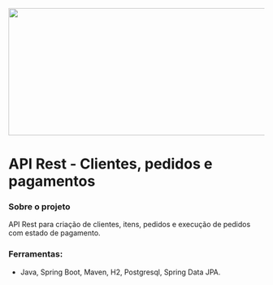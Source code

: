 <p align="center"><img width="600" height="250" src="https://i.ibb.co/jGsyd3p/1-0-Hyu03i97p-VH5-TCwlsc-Ag.png"></p>








<h1 class="code-line" data-line-start=0 data-line-end=1 ><a id="Desafio 1: Strings"></a>API Rest - Clientes, pedidos e pagamentos</h1>
<h3 class="code-line" data-line-start=2 data-line-end=3 ><a id="Sobre_o_desafio_2"></a>Sobre o projeto</h3>
<p class="has-line-data" data-line-start="5" data-line-end="6">API Rest para criação de clientes, itens, pedidos e execução de pedidos com estado de pagamento.


<h3 class="code-line" data-line-start=12 data-line-end=13 ><a id="Ferramentas"></a>Ferramentas:</h3>
<ul>
<li class="has-line-data" data-line-start="14" data-line-end="15">Java, Spring Boot, Maven, H2, Postgresql, Spring Data JPA.</li>
</ul>
